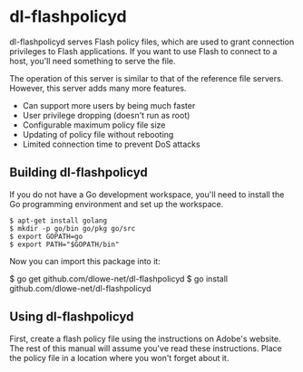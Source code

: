 dl-flashpolicyd
===============

dl-flashpolicyd serves Flash policy files, which are used to grant
connection privileges to Flash applications.  If you want to use Flash
to connect to a host, you'll need something to serve the file.

The operation of this server is similar to that of the reference file
servers.  However, this server adds many more features.

* Can support more users by being much faster
* User privilege dropping (doesn't run as root)
* Configurable maximum policy file size
* Updating of policy file without rebooting
* Limited connection time to prevent DoS attacks

Building dl-flashpolicyd
------------------------

If you do not have a Go development workspace, you'll need to install
the Go programming environment and set up the workspace.

    $ apt-get install golang
    $ mkdir -p go/bin go/pkg go/src
    $ export GOPATH=go
    $ export PATH="$GOPATH/bin"

Now you can import this package into it:

   $ go get github.com/dlowe-net/dl-flashpolicyd
   $ go install github.com/dlowe-net/dl-flashpolicyd

Using dl-flashpolicyd
---------------------

First, create a flash policy file using the instructions on Adobe's
website.  The rest of this manual will assume you've read these
instructions.  Place the policy file in a location where you won't
forget about it.

